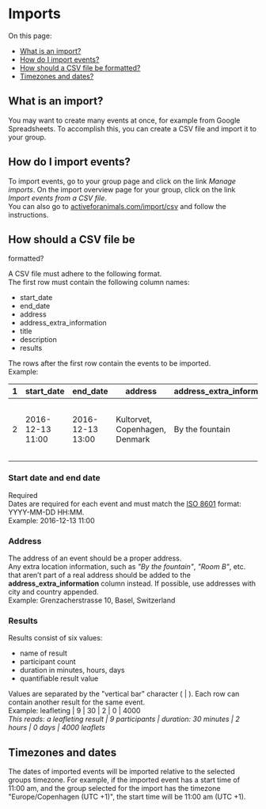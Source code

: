 # Imports

On this page:

- [What is an import?](#what-is-an-import)
- [How do I import events?](#how-do-i-import-events)
- [How should a CSV file be formatted?](#how-should-a-csv-file-be-formatted)
- [Timezones and dates?](#timezones-and-dates)

## <a name="what-is-an-import"></a>What is an import?

You may want to create many events at once, for example from Google
Spreadsheets. To accomplish this, you can create a CSV file and import it to
your group.

## <a name="how-do-i-import-events"></a>How do I import events?

To import events, go to your group page and click on the link *Manage imports*.
On the import overview page for your group, click on the link *Import events
from a CSV file*.  
You can also go to [activeforanimals.com/import/csv](/import/csv?tour=1) and
follow the instructions.

## <a name="how-should-a-csv-file-be-formatted"></a>How should a CSV file be
formatted?

A CSV file must adhere to the following format.  
The first row must contain the following column names:

- start_date
- end_date
- address
- address_extra_information
- title
- description
- results

The rows after the first row contain the events to be imported.  
Example:

| 1 | start_date | end_date | address | address_extra_information | title | description | results |
| - | ---------- | -------- | ------- | ------------------------- | ----- | ----------- | ------- |
| 2 | 2016-12-13 11:00 | 2016-12-13 13:00 | Kultorvet, Copenhagen, Denmark | By the fountain | My custom title | My custom description | leafleting \| 4 \| 0 \| 1 \| 0 \| 1000 \| Flyer design B |


### Start date and end date
Required  
Dates are required for each event and must match the
[ISO 8601](https://en.wikipedia.org/wiki/ISO_8601) format: YYYY-MM-DD HH:MM.  
Example: 2016-12-13 11:00

### Address
The address of an event should be a proper address.  
Any extra location information, such as *"By the fountain"*, *"Room B"*, etc.
that aren’t part of a real address should be added to the
**address_extra_information** column instead. If possible, use addresses with
city and country appended.  
Example: Grenzacherstrasse 10, Basel, Switzerland

### Results
Results consist of six values:
- name of result
- participant count
- duration in minutes, hours, days
- quantifiable result value

Values are separated by the "vertical bar" character ( | ). Each row can contain
another result for the same event.  
Example: leafleting | 9 | 30 | 2 | 0 | 4000  
*This reads: a leafleting result | 9 participants | duration: 30 minutes |
2 hours | 0 days | 4000 leaflets*

## <a name="timezones-and-dates"></a>Timezones and dates

The dates of imported events will be imported relative to the selected groups
timezone. For example, if the imported event has a start time of 11:00 am, and
the group selected for the import has the timezone "Europe/Copenhagen (UTC +1)",
the start time will be 11:00 am (UTC +1).

